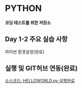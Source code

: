 # PYTHON
#### 코딩 테스트를 위한 저장소

## Day 1-2 주요 실습 사항
파이썬 환경설정(완료)

## 실행 및 GIT허브 연동(완료)
[소스코드: HELLOWORLD.py 실행완료]()